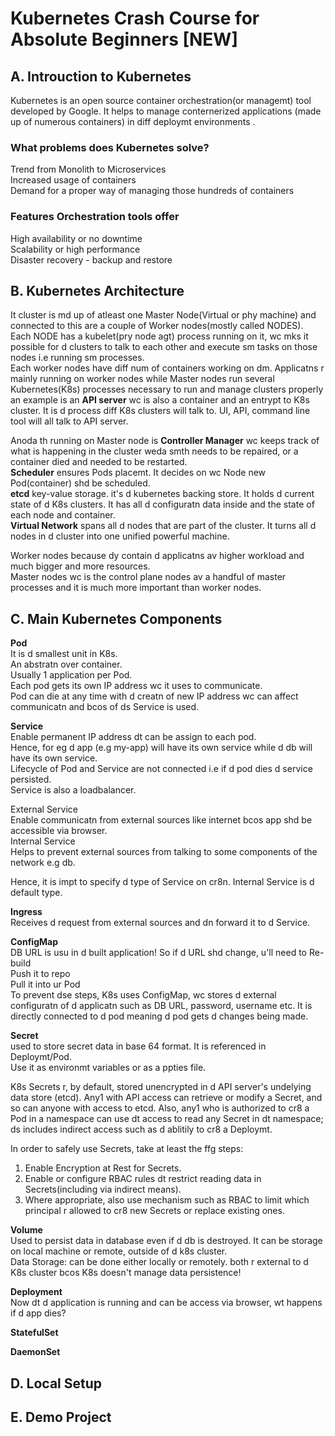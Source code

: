 # Kubernetes Crash Course for Absolute Beginners [NEW]
## A. Introuction to Kubernetes
Kubernetes is an open source container orchestration(or managemt) tool developed by Google. It helps to manage conternerized applications (made up of numerous containers) in diff deploymt environments .    

### What problems does Kubernetes solve?
Trend from Monolith to Microservices  
Increased usage of containers  
Demand for a proper way of managing those hundreds of containers  

### Features Orchestration tools offer
High availability or no downtime  
Scalability or high performance  
Disaster recovery - backup and restore  

## B. Kubernetes Architecture
It cluster is md up of atleast one Master Node(Virtual or phy machine) and connected to this are a couple of Worker nodes(mostly called NODES). Each NODE  has a kubelet(pry node agt) process running on it, wc mks it possible for d clusters to talk to each other and execute sm tasks on those nodes i.e running sm processes.  
Each worker nodes have diff num of containers working on dm. Applicatns r mainly running on worker nodes while Master nodes run several Kubernetes(K8s) processes necessary to run and manage clusters properly an example is an **API server** wc is also a container and an entrypt to K8s cluster. It is d process diff K8s clusters will talk to. UI, API, command line tool will all talk to API server.

Anoda th running on Master node is **Controller Manager** wc keeps track of what is happening in the cluster weda smth needs to be repaired, or a container died and needed to be restarted.  
**Scheduler** ensures Pods placemt. It decides on wc Node new Pod(container) shd be scheduled.  
**etcd** key-value storage. it's d kubernetes backing store. It holds d current state of d K8s clusters. It has all d configuratn data inside and the state of each node and container.    
**Virtual Network** spans all d nodes that are part of the cluster. It turns all d nodes in d cluster into one unified powerful machine.  

Worker nodes because dy contain d applicatns av higher workload and much bigger and more resources.  
Master nodes wc is the control plane nodes av a handful of master processes and it is much more important than worker nodes.  

## C. Main Kubernetes Components
**Pod**  
It is d smallest unit in K8s.  
An abstratn over container.  
Usually 1 application per Pod.  
Each pod gets its own IP address wc it uses to communicate.  
Pod can die at any time with d creatn of new IP address wc can affect communicatn and bcos of ds Service is used.  

**Service**  
Enable permanent IP address dt can be assign to each pod.  
Hence, for eg d app (e.g my-app) will have its own service while d db will have its own service.  
Lifecycle of Pod and Service are not connected i.e if d pod dies d service persisted.  
Service is also a loadbalancer.  

External Service  
Enable communicatn from external sources like internet bcos app shd be accessible via browser.  
Internal Service  
Helps to prevent external sources from talking to some components of the network e.g db.  

Hence, it is impt to specify d type of Service on cr8n. Internal Service is d default type.  
 
**Ingress**  
Receives d request from external sources and dn forward it to d Service.  

<!-- ========================================== -->
**ConfigMap**  
DB URL is usu in d built application! So if d URL shd change, u'll need to 
Re-build  
Push it to repo  
Pull it into ur Pod  
To prevent dse steps, K8s uses ConfigMap, wc stores d external configuratn of d applicatn such as DB URL, password, username etc. It is directly connected to d pod meaning d pod gets d changes being made.  

**Secret**  
used to store secret data in base 64 format. It is referenced in Deploymt/Pod.  
Use it as environmt variables or as a ppties file.  

K8s Secrets r, by default, stored unencrypted in d API server's undelying data store (etcd). Any1 with API access can retrieve or modify a Secret, and so can anyone with access to etcd. Also, any1 who is authorized to cr8 a Pod in a namespace can use dt access to read any Secret in dt namespace; ds includes indirect access such as d ablitily to cr8 a Deploymt.  

In order to safely use Secrets, take at least the ffg steps:  
1. Enable Encryption at Rest for Secrets.  
2. Enable or configure RBAC rules dt restrict reading data in Secrets(including via indirect means).  
3. Where appropriate, also use mechanism such as RBAC to limit which principal r allowed to cr8 new Secrets or replace existing ones.  

**Volume**  
Used to persist data in database even if d db is destroyed. It can be storage on local machine or remote, outside of d k8s cluster.  
Data Storage: can be done either locally or remotely. both r external to d K8s cluster bcos K8s doesn't manage data persistence!     


<!-- ========================================== -->
**Deployment**  
Now dt d application is running and can be access via browser, wt happens if d app dies?  



**StatefulSet**  



<!-- ========================================== -->

**DaemonSet**  


## D. Local Setup


## E. Demo Project

